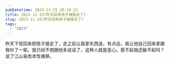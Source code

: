 ```yaml
---
pubDatetime: 2023-11-25 20:10:22
title: 2023-11-25(昨天回来孩子被接走了)
slug: 2023-11-25(昨天回来孩子被接走了)
tags:
  - "2023"
---
```


昨天下班回来把孩子接走了，走之前让我拿东西送，有点远，我让他自己回来拿跟我吵了一架。我已经不想跟他多说话了，这种人就是恶心。惹不起我还躲不起吗？说了江山易改本性难移，
